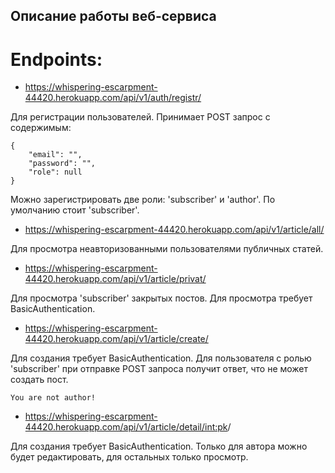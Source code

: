## Описание работы веб-сервиса

# Endpoints:

- https://whispering-escarpment-44420.herokuapp.com/api/v1/auth/registr/
    
Для регистрации пользователей. Принимает POST запрос с содержимым:

```
{
    "email": "",
    "password": "",
    "role": null
}
```

Можно зарегистрировать две роли: 'subscriber' и 'author'. По умолчанию стоит 'subscriber'.

- https://whispering-escarpment-44420.herokuapp.com/api/v1/article/all/

Для просмотра неавторизованными пользователями публичных статей.

- https://whispering-escarpment-44420.herokuapp.com/api/v1/article/privat/

Для просмотра 'subscriber' закрытых постов. Для просмотра требует BasicAuthentication.

- https://whispering-escarpment-44420.herokuapp.com/api/v1/article/create/

Для создания требует BasicAuthentication. Для пользователя с ролью 'subscriber' при отправке POST запроса получит ответ,
что не может создать пост.

```
You are not author!
```

- https://whispering-escarpment-44420.herokuapp.com/api/v1/article/detail/<int:pk>/

Для создания требует BasicAuthentication. Только для автора можно будет редактировать, для остальных только просмотр.